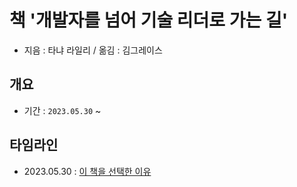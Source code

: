 # 책 '개발자를 넘어 기술 리더로 가는 길'

- 지음 : 타냐 라일리 / 옮김 : 김그레이스

## 개요

- 기간 : `2023.05.30` ~

## 타임라인

- 2023.05.30 : [이 책을 선택한 이유](https://github.com/YooJinRa/book-the-staff-engineer-path/blob/main/230530.md)
